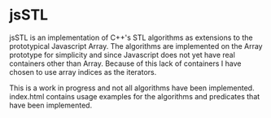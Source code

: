 jsSTL
=====

jsSTL is an implementation of C++'s STL algorithms as extensions
to the prototypical Javascript Array. The algorithms are implemented
on the Array prototype for simplicity and since Javascript does not
yet have real containers other than Array. Because of this lack of 
containers I have chosen to use array indices as the iterators.

This is a work in progress and not all algorithms have been
implemented. index.html contains usage examples for the algorithms and
predicates that have been implemented.

